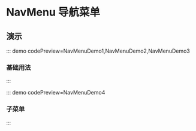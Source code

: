 <script setup>
import NavMenuDemo1 from '../../components/McUI-demo/NavMenu/NavMenuDemo1.vue'
import NavMenuDemo2 from '../../components/McUI-demo/NavMenu/NavMenuDemo2.vue'
import NavMenuDemo3 from '../../components/McUI-demo/NavMenu/NavMenuDemo3.vue'
import NavMenuDemo4 from '../../components/McUI-demo/NavMenu/NavMenuDemo4.vue'
</script>

# NavMenu 导航菜单

## 演示

::: demo codePreview=NavMenuDemo1,NavMenuDemo2,NavMenuDemo3

### 基础用法

<NavMenuDemo1 />

:::

::: demo codePreview=NavMenuDemo4

### 子菜单

<NavMenuDemo4 />
:::
